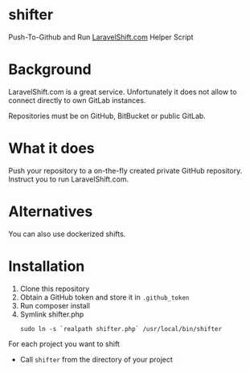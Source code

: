 # shifter

Push-To-Github and Run [LaravelShift.com](https://LaravelShift.com) Helper Script

# Background

LaravelShift.com is a great service. Unfortunately it does not allow to connect directly to own GitLab instances.

Repositories must be on GitHub, BitBucket or public GitLab.

# What it does

Push your repository to a on-the-fly created private GitHub repository. Instruct you to run LaravelShift.com.

# Alternatives

You can also use dockerized shifts.

# Installation

1. Clone this repository
2. Obtain a GitHub token and store it in `.github_token`
3. Run composer install
4. Symlink shifter.php  
   ```    
   sudo ln -s `realpath shifter.php` /usr/local/bin/shifter
   ```


For each project you want to shift

* Call `shifter` from the directory of your project
